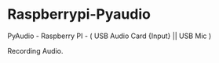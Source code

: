 # Raspberrypi-Pyaudio

PyAudio - Raspberry PI - ( USB Audio Card {Input} || USB Mic )

Recording Audio.
